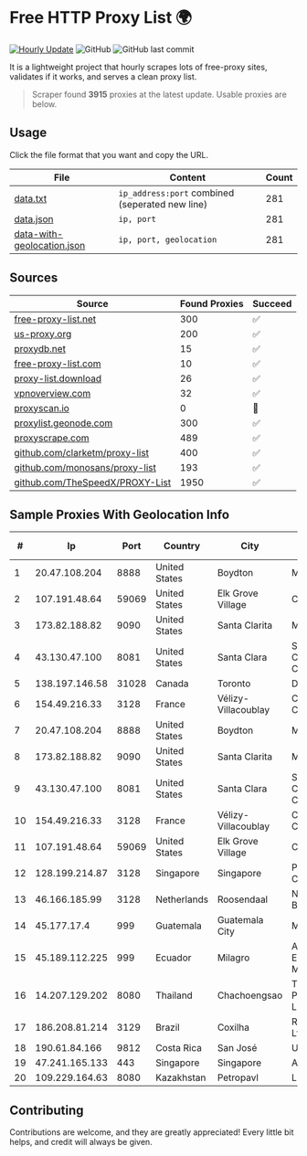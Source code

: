 
# Free HTTP Proxy List 🌍

[![Hourly Update](https://github.com/mertguvencli/http-proxy-list/actions/workflows/main.yml/badge.svg?branch=main)](https://github.com/mertguvencli/http-proxy-list/actions/workflows/main.yml)
![GitHub](https://img.shields.io/github/license/mertguvencli/http-proxy-list)
![GitHub last commit](https://img.shields.io/github/last-commit/mertguvencli/http-proxy-list)

It is a lightweight project that hourly scrapes lots of free-proxy sites, validates if it works, and serves a clean proxy list.


> Scraper found **3915** proxies at the latest update. Usable proxies are below.

## Usage

Click the file format that you want and copy the URL.


|File|Content|Count|
|----|-------|-----|
|[data.txt](https://raw.githubusercontent.com/mertguvencli/http-proxy-list/main/proxy-list/data.txt)|`ip_address:port` combined (seperated new line)|281|
|[data.json](https://raw.githubusercontent.com/mertguvencli/http-proxy-list/main/proxy-list/data.json)|`ip, port`|281|
|[data-with-geolocation.json](https://raw.githubusercontent.com/mertguvencli/http-proxy-list/main/proxy-list/data-with-geolocation.json)|`ip, port, geolocation`|281|

## Sources

|Source|Found Proxies|Succeed|
|------|-------------|-------|
|[free-proxy-list.net](https://free-proxy-list.net)|300|✅|
|[us-proxy.org](https://www.us-proxy.org)|200|✅|
|[proxydb.net](http://proxydb.net)|15|✅|
|[free-proxy-list.com](https://free-proxy-list.com/?page=&port=&type%5B%5D=http&type%5B%5D=https&up_time=0&search=Search)|10|✅|
|[proxy-list.download](https://www.proxy-list.download/HTTP)|26|✅|
|[vpnoverview.com](https://vpnoverview.com/privacy/anonymous-browsing/free-proxy-servers)|32|✅|
|[proxyscan.io](https://www.proxyscan.io)|0|🚫|
|[proxylist.geonode.com](https://proxylist.geonode.com/api/proxy-list?limit=300&page=1&sort_by=lastChecked&sort_type=desc&protocols=http,https)|300|✅|
|[proxyscrape.com](https://api.proxyscrape.com/v2/?request=displayproxies&protocol=http&timeout=10000&country=all&ssl=all&anonymity=all)|489|✅|
|[github.com/clarketm/proxy-list](https://raw.githubusercontent.com/clarketm/proxy-list/master/proxy-list-raw.txt)|400|✅|
|[github.com/monosans/proxy-list](https://raw.githubusercontent.com/monosans/proxy-list/main/proxies/http.txt)|193|✅|
|[github.com/TheSpeedX/PROXY-List](https://raw.githubusercontent.com/TheSpeedX/PROXY-List/master/http.txt)|1950|✅|


## Sample Proxies With Geolocation Info

|#|Ip|Port|Country|City|Internet Service Provider|
|-|--|----|-------|----|-------------------------|
|1|20.47.108.204|8888|United States|Boydton|Microsoft Corporation|
|2|107.191.48.64|59069|United States|Elk Grove Village|Choopa|
|3|173.82.188.82|9090|United States|Santa Clarita|Multacom Corporation|
|4|43.130.47.100|8081|United States|Santa Clara|Shenzhen Tencent Computer Systems Company Limited|
|5|138.197.146.58|31028|Canada|Toronto|DigitalOcean, LLC|
|6|154.49.216.33|3128|France|Vélizy-Villacoublay|Cogent Communications|
|7|20.47.108.204|8888|United States|Boydton|Microsoft Corporation|
|8|173.82.188.82|9090|United States|Santa Clarita|Multacom Corporation|
|9|43.130.47.100|8081|United States|Santa Clara|Shenzhen Tencent Computer Systems Company Limited|
|10|154.49.216.33|3128|France|Vélizy-Villacoublay|Cogent Communications|
|11|107.191.48.64|59069|United States|Elk Grove Village|Choopa|
|12|128.199.214.87|3128|Singapore|Singapore|Partner Communications Ltd.|
|13|46.166.185.99|3128|Netherlands|Roosendaal|NFOrce Entertainment BV|
|14|45.177.17.4|999|Guatemala|Guatemala City|MSW S.A|
|15|45.189.112.225|999|Ecuador|Milagro|Anibal Humberto Enriquez Moncayo(Comunicate)|
|16|14.207.129.202|8080|Thailand|Chachoengsao|Triple T Broadband Public Company Limited|
|17|186.208.81.214|3129|Brazil|Coxilha|RazaoInfo Internet Ltda|
|18|190.61.84.166|9812|Costa Rica|San José|Ufinet Panama S.A.|
|19|47.241.165.133|443|Singapore|Singapore|Alibaba.com LLC|
|20|109.229.164.63|8080|Kazakhstan|Petropavl|LLP Asket|



## Contributing

Contributions are welcome, and they are greatly appreciated! Every
little bit helps, and credit will always be given.

